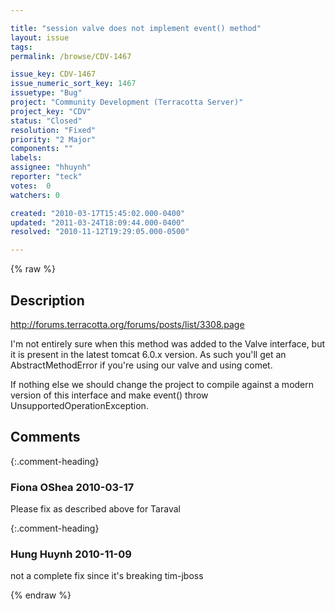 ```yaml
---

title: "session valve does not implement event() method"
layout: issue
tags: 
permalink: /browse/CDV-1467

issue_key: CDV-1467
issue_numeric_sort_key: 1467
issuetype: "Bug"
project: "Community Development (Terracotta Server)"
project_key: "CDV"
status: "Closed"
resolution: "Fixed"
priority: "2 Major"
components: ""
labels: 
assignee: "hhuynh"
reporter: "teck"
votes:  0
watchers: 0

created: "2010-03-17T15:45:02.000-0400"
updated: "2011-03-24T18:09:44.000-0400"
resolved: "2010-11-12T19:29:05.000-0500"

---
```




{% raw %}



## Description

<div markdown="1" class="description">

http://forums.terracotta.org/forums/posts/list/3308.page

I'm not entirely sure when this method was added to the Valve interface, but it is present in the latest tomcat 6.0.x version. As such you'll get an AbstractMethodError if you're using our valve and using comet. 

If nothing else we should change the project to compile against a modern version of this interface and make event() throw UnsupportedOperationException. 

</div>

## Comments


{:.comment-heading}
### **Fiona OShea** <span class="date">2010-03-17</span>

<div markdown="1" class="comment">

Please fix as described above for Taraval 

</div>


{:.comment-heading}
### **Hung Huynh** <span class="date">2010-11-09</span>

<div markdown="1" class="comment">

not a complete fix since it's breaking tim-jboss

</div>



{% endraw %}
